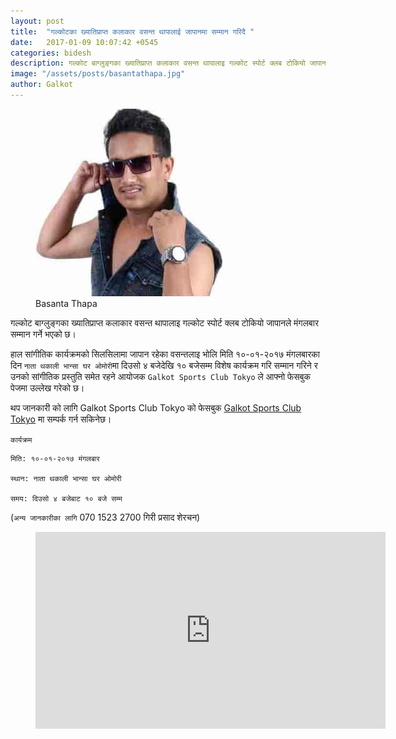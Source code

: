 ```yaml
---
layout: post
title:  "गल्कोटका ख्यातिप्राप्त कलाकार वसन्त थापालाई जापानमा सम्मान गरिदै "
date:   2017-01-09 10:07:42 +0545
categories: bidesh
description: गल्कोट बाग्लुङ्गका ख्यातिप्राप्त कलाकार वसन्त थापालाइ गल्कोट स्पोर्ट क्लब टोकियो जापानले मंगलबार सम्मान गर्ने भएको छ। ...| Galkot News, Khabar, Information
image: "/assets/posts/basantathapa.jpg"
author: Galkot
---
```


<figure><img src="/assets/posts/basantathapa.jpg"><figcaption>Basanta Thapa</figcaption></figure>


गल्कोट बाग्लुङ्गका ख्यातिप्राप्त कलाकार वसन्त थापालाइ गल्कोट स्पोर्ट क्लब टोकियो जापानले मंगलबार सम्मान गर्ने भएको छ। 

हाल सांगीतिक कार्यक्रमको सिलसिलामा जापान रहेका वसन्तलाइ भोलि मिति १०-०१-२०१७ मंगलबारका दिन `नाता थकाली भान्सा घर ओमोरी`मा दिउसो ४ बजेदेखि १० बजेसम्म विशेष कार्यक्रम गरि सम्मान गरिने र उनको सांगीतिक प्रस्तुति समेत रहने आयोजक `Galkot Sports Club Tokyo` ले आफ्नो फेसबुक पेजमा उल्लेख गरेको छ।  


थप जानकारी को लागि Galkot Sports Club Tokyo को फेसबुक  <a href="https://facebook.com/galkotsports.clubtokyo"> Galkot Sports Club Tokyo</a> मा सम्पर्क गर्न सकिनेछ।  



`कार्यक्रम`

	मिति: १०-०१-२०१७ मंगलबार

	स्थान: नाता थकाली भान्सा घर ओमोरी

	समय: दिउसो ४ बजेबाट १० बजे सम्म

(`अन्य जानकारीका लागि` 070 1523 2700 गिरी प्रसाद शेरचन)


<div class="abc">
<figure class="op-interactive">
<iframe width="560" height="315" src="https://www.youtube-nocookie.com/embed/6XeekE_lfAQ?rel=0&amp;controls=0&amp;showinfo=0" frameborder="0" allowfullscreen></iframe>
</figure>
</div>

